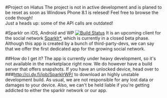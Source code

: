 #Project on Hiatus
The project is not in active development and is planed to be reset
as soon as Windows Phone 8.1 is relesed!
Feel free to browse the code though! <br> Just a heads up: some of the API calls are outdated!



#Sparklr on iOS, Android and WP [![Build Status](https://ci.dy.fi/job/SparklrWP/badge/icon)](http://ci.dy.fi/job/SparklrWP/)
It is an upcoming client for the social network [Sparklr*](http://www.sparklr.me), which is currently in a closed beta phase. Although this app is created by a bunch of third-party-devs, we can say that we offer the first dedicated app for the growing social network.

##How do I get it?
The app is currently under heavy development, so it's not available in the marketplace right now. We do however have a build server that offers snapshots. If you have an unlocked device, head over to 
###http://ci.dy.fi/job/SparklrWP/
to download an highly unstable development build. As usual, we are not responsible for any lost data or damages to your device. Also, we can't be held liable if you're getting addicted to either the sparklr network or our app.

